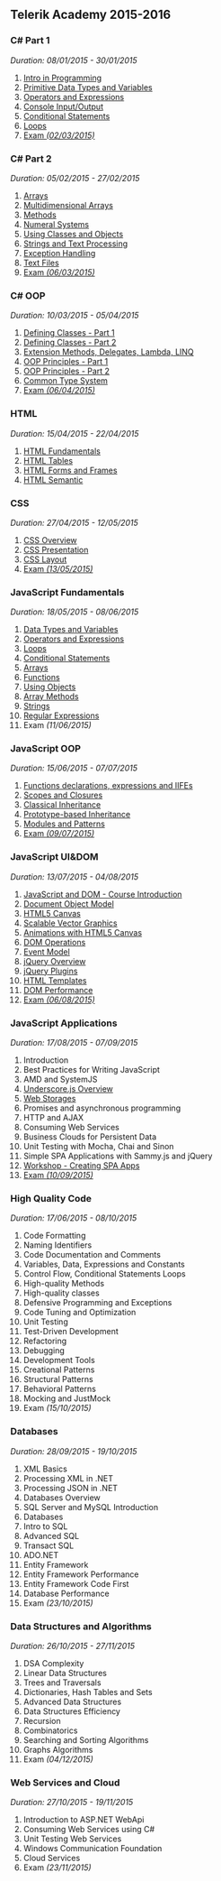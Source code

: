 ## Telerik Academy 2015-2016 ##

### C# Part 1 ###
*Duration: 08/01/2015 - 30/01/2015*

1. [Intro in Programming](https://github.com/elena-andonova/TelerikAcademy2015/tree/master/C%23%201/01.Intro-Programming-Homework "Intro in Programming") 
2. [Primitive Data Types and Variables](https://github.com/elena-andonova/TelerikAcademy2015/tree/master/C%23%201/02.Primitive-Data-Types-and-Variables "Primitive Data Types and Variables")
3. [Operators and Expressions](https://github.com/elena-andonova/TelerikAcademy2015/tree/master/C%23%201/03.Operators-and-Expressions "Operators and Expressions")
4. [Console Input/Output](https://github.com/elena-andonova/TelerikAcademy2015/tree/master/C%23%201/04.Console-Input-Output "Console Input/Output")
5. [Conditional Statements](https://github.com/elena-andonova/TelerikAcademy2015/tree/master/C%23%201/05.Conditional%20Statements "Conditional Statements")
6. [Loops](https://github.com/elena-andonova/TelerikAcademy2015/tree/master/C%23%201/06.Loops "Loops")
7. [Exam *(02/03/2015)*](https://github.com/elena-andonova/TelerikAcademy2015/tree/master/C%23%201/Exam "Exam ")


### C# Part 2 ###
*Duration: 05/02/2015 - 27/02/2015*

1. [Arrays](https://github.com/elena-andonova/TelerikAcademy2015/tree/master/C%23%202/01.Arrays "Arrays")
2. [Multidimensional Arrays](https://github.com/elena-andonova/TelerikAcademy2015/tree/master/C%23%202/02.MultidimensionalArrays "Multidimensional Arrays")
3. [Methods](https://github.com/elena-andonova/TelerikAcademy2015/tree/master/C%23%202/03.Methods "Methods")
4. [Numeral Systems](https://github.com/elena-andonova/TelerikAcademy2015/tree/master/C%23%202/04.NumeralSystems "Numeral Systems")
5. [Using Classes and Objects](https://github.com/elena-andonova/TelerikAcademy2015/tree/master/C%23%202/05.UsingClassesAndObjects "Using Classes And Objects")
6. [Strings and Text Processing](https://github.com/elena-andonova/TelerikAcademy2015/tree/master/C%23%202/06.Strings "Strings and Text Processing")
7. [Exception Handling](https://github.com/elena-andonova/TelerikAcademy2015/tree/master/C%23%202/07.ExceptionHandling "Exception Handling")
8. [Text Files](https://github.com/elena-andonova/TelerikAcademy2015/tree/master/C%23%202/08.TextFiles "Text Files")
9. [Exam *(06/03/2015)*](https://github.com/elena-andonova/TelerikAcademy2015/tree/master/C%23%202/Exam06032015 "Exam (06/03/2015)")


### C# OOP ###
*Duration: 10/03/2015 - 05/04/2015*

1. [Defining Classes - Part 1](https://github.com/elena-andonova/TelerikAcademy2015/tree/master/C%23%20OOP/01.DefiningClassesPart1 "Defining Classes - Part 1")
2. [Defining Classes - Part 2](https://github.com/elena-andonova/TelerikAcademy2015/tree/master/C%23%20OOP/02.DefiningClassesPart2 "Defining Classes - Part 2")
3. [Extension Methods, Delegates, Lambda, LINQ](https://github.com/elena-andonova/TelerikAcademy2015/tree/master/C%23%20OOP/03.Extension-Methods-Delegates-Lambda-LINQ "Extension Methods, Delegates, Lambda, LINQ")
4. [OOP Principles - Part 1](https://github.com/elena-andonova/TelerikAcademy2015/tree/master/C%23%20OOP/04.OOPPrinciplesPart%201 "OOP Principles - Part 1")
5. [OOP Principles - Part 2](https://github.com/elena-andonova/TelerikAcademy2015/tree/master/C%23%20OOP/05.OOPPrinciplesPart2 "OOP Principles - Part 2")
6. [Common Type System](https://github.com/elena-andonova/TelerikAcademy2015/tree/master/C%23%20OOP/06.CommonTypeSystem "Common Type System")
7. [Exam *(06/04/2015)*](https://github.com/elena-andonova/TelerikAcademy2015/tree/master/C%23%20OOP/Exam%20%2806.04.2015%29 "Exam (06/04/2015)")

### HTML ###
*Duration: 15/04/2015 - 22/04/2015*

1. [HTML Fundamentals](https://github.com/elena-andonova/TelerikAcademy2015/tree/master/HTML/01.HTMLFundamentals "HTML Fundamentals")
2. [HTML Tables](https://github.com/elena-andonova/TelerikAcademy2015/tree/master/HTML/02.HTMLTables "HTML Tables")
3. [HTML Forms and Frames](https://github.com/elena-andonova/TelerikAcademy2015/tree/master/HTML/03.HTMLForms "HTML Forms and Frames")
4. [HTML Semantic](https://github.com/elena-andonova/TelerikAcademy2015/tree/master/HTML/04.HTMLSemantic "HTML Semantic")


### CSS ###
*Duration: 27/04/2015 - 12/05/2015*

1. [CSS Overview](https://github.com/elena-andonova/TelerikAcademy2015/tree/master/CSS/01.CSSOverview/01.CSSOverview "CSS Overview")
2. [CSS Presentation](https://github.com/elena-andonova/TelerikAcademy2015/tree/master/CSS/02.CSSPresentation "CSS Presentation")
3. [CSS Layout](https://github.com/elena-andonova/TelerikAcademy2015/tree/master/CSS/03.CSSLayout/03.CSSLayout "CSS Layout")
4. [Exam *(13/05/2015)*](https://github.com/elena-andonova/TelerikAcademy2015/tree/master/CSS/Exam "Exam")


### JavaScript Fundamentals ###
*Duration: 18/05/2015 - 08/06/2015*

1. [Data Types and Variables](https://github.com/elena-andonova/TelerikAcademy2015/tree/master/JavaScript%20Fundamentals/01.DataTypesAndVariables "Data Types and Variables")
2. [Operators and Expressions](https://github.com/elena-andonova/TelerikAcademy2015/tree/master/JavaScript%20Fundamentals/02.OperatorsAndExpressions "Operators and Expressions")
3. [Loops](https://github.com/elena-andonova/TelerikAcademy2015/tree/master/JavaScript%20Fundamentals/03.Loops "Loops")
4. [Conditional Statements](https://github.com/elena-andonova/TelerikAcademy2015/tree/master/JavaScript%20Fundamentals/04.ConditionalStatements "Conditional Statements")
5. [Arrays](https://github.com/elena-andonova/TelerikAcademy2015/tree/master/JavaScript%20Fundamentals/05.Arrays "Arrays")
6. [Functions](https://github.com/elena-andonova/TelerikAcademy2015/tree/master/JavaScript%20Fundamentals/06.Functions "Functions")
7. [Using Objects](https://github.com/elena-andonova/TelerikAcademy2015/tree/master/JavaScript%20Fundamentals/07.Using%20Objects "Using Objects")
8. [Array Methods](https://github.com/elena-andonova/TelerikAcademy2015/tree/master/JavaScript%20Fundamentals/08.ArrayMethods "Array Methods")
9. [Strings](https://github.com/elena-andonova/TelerikAcademy2015/tree/master/JavaScript%20Fundamentals/09.Strings "Strings")
10. [Regular Expressions](https://github.com/elena-andonova/TelerikAcademy2015/tree/master/JavaScript%20Fundamentals/10.RegularExpressions "Regular Expressions")
11. Exam *(11/06/2015)*


### JavaScript OOP ###
*Duration: 15/06/2015 - 07/07/2015*

1. [Functions declarations, expressions and IIFEs](https://github.com/elena-andonova/TelerikAcademy2015/tree/master/JavaScript%20OOP/01.Functions%20declarions%2C%20expressions%20and%20IIFEs "Functions declarations, expressions and IIFEs")
2. [Scopes and Closures](https://github.com/elena-andonova/TelerikAcademy2015/tree/master/JavaScript%20OOP/02.%20ScopesAndClosures "Scopes and Closures")
3. [Classical Inheritance](https://github.com/elena-andonova/TelerikAcademy2015/tree/master/JavaScript%20OOP/03.ClassicalInheritancce "Classical Inheritance")
4. [Prototype-based Inheritance](https://github.com/elena-andonova/TelerikAcademy2015/tree/master/JavaScript%20OOP/04.Prototype-based%20Inheritance "Prototype-based Inheritance")
5. [Modules and Patterns](https://github.com/elena-andonova/TelerikAcademy2015/tree/master/JavaScript%20OOP/05.Modules%20and%20Patterns "Modules and Patterns")
6. [Exam *(09/07/2015)*](https://github.com/elena-andonova/TelerikAcademy2015/tree/master/JavaScript%20OOP/Exam "Exam (09/07/2015)")


### JavaScript UI&DOM ###
*Duration: 13/07/2015 - 04/08/2015*

1. [JavaScript and DOM - Course Introduction](https://github.com/elena-andonova/TelerikAcademy2015/tree/master/JavaScript%20UI%20%26%20DOM/01.%20JavaScript%20and%20DOM%20-%20Course%20Introduction/slides "JavaScript and DOM - Course Introduction")
2. [Document Object Model](https://github.com/elena-andonova/TelerikAcademy2015/tree/master/JavaScript%20UI%20%26%20DOM/02.%20Document%20Object%20Model "Document Object Model")
3. [HTML5 Canvas](https://github.com/elena-andonova/TelerikAcademy2015/tree/master/JavaScript%20UI%20%26%20DOM/03.%20HTML5%20Canvas "HTML5 Canvas")
4. [Scalable Vector Graphics](https://github.com/elena-andonova/TelerikAcademy2015/tree/master/JavaScript%20UI%20%26%20DOM/04.%20Scalable%20Vector%20Graphics "Scalable Vector Graphics")
5. [Animations with HTML5 Canvas](https://github.com/elena-andonova/TelerikAcademy2015/tree/master/JavaScript%20UI%20%26%20DOM/06.%20Animations%20with%20HTML5%20Canvas "Animations with HTML5 Canvas")
6. [DOM Operations](https://github.com/elena-andonova/TelerikAcademy2015/tree/master/JavaScript%20UI%20%26%20DOM/07.%20DOM%20Operations "DOM Operations")
7. [Event Model](https://github.com/elena-andonova/TelerikAcademy2015/tree/master/JavaScript%20UI%20%26%20DOM/08.%20Event%20Model "Event Model")
8. [jQuery Overview](https://github.com/elena-andonova/TelerikAcademy2015/tree/master/JavaScript%20UI%20%26%20DOM/09.%20jQuery%20Overview "jQuery Overview")
9. [jQuery Plugins](https://github.com/elena-andonova/TelerikAcademy2015/tree/master/JavaScript%20UI%20%26%20DOM/10.%20jQuery%20Plugins "jQuery Plugins")
10. [HTML Templates](https://github.com/elena-andonova/TelerikAcademy2015/tree/master/JavaScript%20UI%20%26%20DOM/11.%20HTML%20Templates "HTML Templates")
11. [DOM Performance](https://github.com/elena-andonova/TelerikAcademy2015/tree/master/JavaScript%20UI%20%26%20DOM/12.%20DOM%20Performance "DOM Performance")
12. [Exam *(06/08/2015)*](https://github.com/elena-andonova/TelerikAcademy2015/tree/master/JavaScript%20UI%20%26%20DOM/2015-08-06_Exam "Exam (06/08/2015)")


### JavaScript Applications ###
*Duration: 17/08/2015 - 07/09/2015*

1. Introduction
2. Best Practices for Writing JavaScript
3. AMD and SystemJS
4. [Underscore.js Overview](https://github.com/elena-andonova/TelerikAcademy2015/tree/master/JavaScript%20Applications/04.%20Underscore.js%20overview "Underscore.js Overview")
5. [Web Storages](https://github.com/elena-andonova/TelerikAcademy2015/tree/master/JavaScript%20Applications/05.%20Web%20Storages "Web Storages")
6. Promises and asynchronous programming
7. HTTP and AJAX
8. Consuming Web Services
9. Business Clouds for Persistent Data
10. Unit Testing with Mocha, Chai and Sinon
11. Simple SPA Applications with Sammy.js and jQuery
6. [Workshop - Creating SPA Apps](https://github.com/elena-andonova/TelerikAcademy2015/tree/master/JavaScript%20Applications/12.%20Workshop%20-%20Creating%20SPA%20Apps "Workshop - Creating SPA Apps")
7. [Exam *(10/09/2015)*](https://github.com/elena-andonova/TelerikAcademy2015/tree/master/JavaScript%20Applications/2015-09-10_Exam "Exam (10/09/2015)")


### High Quality Code ###
*Duration: 17/06/2015 - 08/10/2015*

1. Code Formatting
2. Naming Identifiers
3. Code Documentation and Comments
4. Variables, Data, Expressions and Constants
5. Control Flow, Conditional Statements Loops
6. High-quality Methods
7. High-quality classes
8. Defensive Programming and Exceptions
9. Code Tuning and Optimization
10. Unit Testing
11. Test-Driven Development
12. Refactoring
13. Debugging
14. Development Tools
15. Creational Patterns
16. Structural Patterns
17. Behavioral Patterns
18. Mocking and JustMock
19. Exam *(15/10/2015)*


### Databases ###
*Duration: 28/09/2015 - 19/10/2015*

1. XML Basics
2. Processing XML in .NET
3. Processing JSON in .NET
4. Databases Overview
5. SQL Server and MySQL Introduction
6. Databases
7. Intro to SQL
8. Advanced SQL
9. Transact SQL
10. ADO.NET
11. Entity Framework
12. Entity Framework Performance
13. Entity Framework Code First
14. Database Performance
20. Exam *(23/10/2015)*

### Data Structures and Algorithms ###
*Duration: 26/10/2015 - 27/11/2015*

1. DSA Complexity
2. Linear Data Structures
3. Trees and Traversals
4. Dictionaries, Hash Tables and Sets
5. Advanced Data Structures
6. Data Structures Efficiency
7. Recursion
8. Combinatorics
9. Searching and Sorting Algorithms
10. Graphs Algorithms
11. Exam *(04/12/2015)*


### Web Services and Cloud ###
*Duration: 27/10/2015 - 19/11/2015*

1. Introduction to ASP.NET WebApi
2. Consuming Web Services using C#
3. Unit Testing Web Services
3. Windows Communication Foundation
4. Cloud Services
6. Exam *(23/11/2015)*